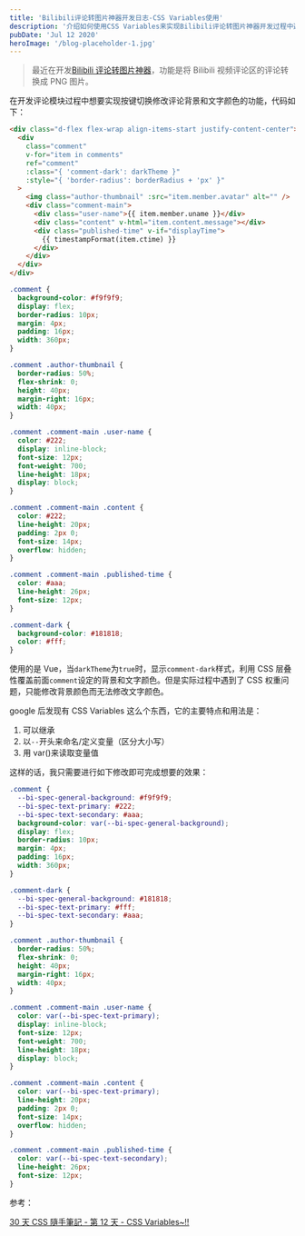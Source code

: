 ```yaml
---
title: 'Bilibili评论转图片神器开发日志-CSS Variables使用'
description: '介绍如何使用CSS Variables来实现Bilibili评论转图片神器开发过程中遇到的跨域问题,并提供详细的操作步骤。'
pubDate: 'Jul 12 2020'
heroImage: '/blog-placeholder-1.jpg'
---
```


> 最近在开发[Bilibili 评论转图片神器](tool.mightyherox.me)，功能是将 Bilibili 视频评论区的评论转换成 PNG 图片。

在开发评论模块过程中想要实现按键切换修改评论背景和文字颜色的功能，代码如下：

```html
<div class="d-flex flex-wrap align-items-start justify-content-center">
  <div
    class="comment"
    v-for="item in comments"
    ref="comment"
    :class="{ 'comment-dark': darkTheme }"
    :style="{ 'border-radius': borderRadius + 'px' }"
  >
    <img class="author-thumbnail" :src="item.member.avatar" alt="" />
    <div class="comment-main">
      <div class="user-name">{{ item.member.uname }}</div>
      <div class="content" v-html="item.content.message"></div>
      <div class="published-time" v-if="displayTime">
        {{ timestampFormat(item.ctime) }}
      </div>
    </div>
  </div>
</div>
```

```css
.comment {
  background-color: #f9f9f9;
  display: flex;
  border-radius: 10px;
  margin: 4px;
  padding: 16px;
  width: 360px;
}

.comment .author-thumbnail {
  border-radius: 50%;
  flex-shrink: 0;
  height: 40px;
  margin-right: 16px;
  width: 40px;
}

.comment .comment-main .user-name {
  color: #222;
  display: inline-block;
  font-size: 12px;
  font-weight: 700;
  line-height: 18px;
  display: block;
}

.comment .comment-main .content {
  color: #222;
  line-height: 20px;
  padding: 2px 0;
  font-size: 14px;
  overflow: hidden;
}

.comment .comment-main .published-time {
  color: #aaa;
  line-height: 26px;
  font-size: 12px;
}

.comment-dark {
  background-color: #181818;
  color: #fff;
}
```

使用的是 Vue，当`darkTheme`为`true`时，显示`comment-dark`样式，利用 CSS 层叠性覆盖前面`comment`设定的背景和文字颜色。但是实际过程中遇到了 CSS 权重问题，只能修改背景颜色而无法修改文字颜色。

google 后发现有 CSS Variables 这么个东西，它的主要特点和用法是：

1. 可以继承
2. 以`--`开头来命名/定义变量（区分大小写）
3. 用 var()来读取变量值

这样的话，我只需要进行如下修改即可完成想要的效果：

```css
.comment {
  --bi-spec-general-background: #f9f9f9;
  --bi-spec-text-primary: #222;
  --bi-spec-text-secondary: #aaa;
  background-color: var(--bi-spec-general-background);
  display: flex;
  border-radius: 10px;
  margin: 4px;
  padding: 16px;
  width: 360px;
}

.comment-dark {
  --bi-spec-general-background: #181818;
  --bi-spec-text-primary: #fff;
  --bi-spec-text-secondary: #aaa;
}

.comment .author-thumbnail {
  border-radius: 50%;
  flex-shrink: 0;
  height: 40px;
  margin-right: 16px;
  width: 40px;
}

.comment .comment-main .user-name {
  color: var(--bi-spec-text-primary);
  display: inline-block;
  font-size: 12px;
  font-weight: 700;
  line-height: 18px;
  display: block;
}

.comment .comment-main .content {
  color: var(--bi-spec-text-primary);
  line-height: 20px;
  padding: 2px 0;
  font-size: 14px;
  overflow: hidden;
}

.comment .comment-main .published-time {
  color: var(--bi-spec-text-secondary);
  line-height: 26px;
  font-size: 12px;
}
```

参考：

[30 天 CSS 隨手筆記 - 第 12 天 - CSS Variables~!!](https://ithelp.ithome.com.tw/articles/10187737)
